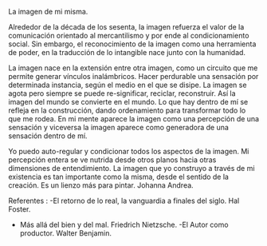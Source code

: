La imagen de mi misma.

Alrededor de la década de los sesenta, la imagen refuerza  el valor de  la comunicación orientado al mercantilismo y por ende al condicionamiento social. Sin embargo, el reconocimiento de la imagen como una herramienta de poder, en la traducción de lo intangible nace junto con la humanidad. 


La imagen nace en la extensión entre otra imagen, como un circuito que me permite generar vínculos inalámbricos. Hacer perdurable una sensación por determinada instancia, según el medio en el que se disipe. 
La imagen se agota pero siempre se puede re-significar, reciclar, reconstruir. Así la imagen del mundo se convierte en el mundo. Lo que hay dentro de mí se refleja  en la construcción, dando  ordenamiento para  transformar todo lo que me rodea.
En mi mente aparece la imagen como una percepción  de una sensación y  viceversa la imagen aparece como generadora de una sensación  dentro de mí.


Yo puedo auto-regular y condicionar todos los aspectos de la imagen. Mi percepción entera se ve nutrida desde otros planos hacia otras dimensiones de entendimiento. La imagen que yo construyo a través de mi existencia es tan importante como la misma, desde el sentido de la creación. Es un lienzo más para pintar. 
Johanna Andrea.


Referentes :
-El retorno de lo real, la vanguardia a finales del siglo. Hal Foster.
- Más allá del bien y del mal. Friedrich Nietzsche.
-El Autor como productor. Walter Benjamin.

